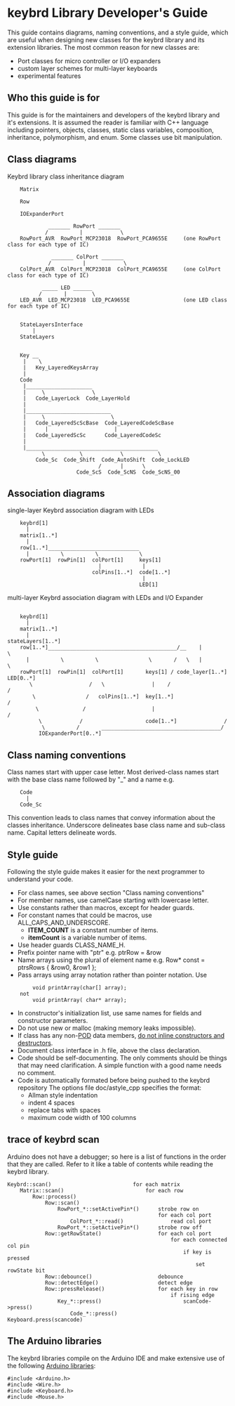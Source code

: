 keybrd Library Developer's Guide
================================
This guide contains diagrams, naming conventions, and a style guide,
 which are useful when designing new classes for the keybrd library and its extension libraries.
The most common reason for new classes are:
* Port classes for micro controller or I/O expanders
* custom layer schemes for multi-layer keyboards
* experimental features

## Who this guide is for
This guide is for the maintainers and developers of the keybrd library and it's extensions.
It is assumed the reader is familiar with C++ language including pointers, objects, classes, static class variables, composition, inheritance, polymorphism, and enum.
Some classes use bit manipulation.

## Class diagrams

Keybrd library class inheritance diagram
```
	Matrix

	Row

	IOExpanderPort

	         _______ RowPort _______
	        /          |            \
	RowPort_AVR  RowPort_MCP23018  RowPort_PCA9655E     (one RowPort class for each type of IC)
 
	          _______ ColPort _______
	         /          |            \
	ColPort_AVR  ColPort_MCP23018  ColPort_PCA9655E     (one ColPort class for each type of IC)
 
	       _____ LED ______
	      /       |        \
	LED_AVR  LED_MCP23018  LED_PCA9655E                 (one LED class for each type of IC)


	StateLayersInterface
	    |
	StateLayers


	Key __
	 |    \
	 |   Key_LayeredKeysArray
	 |
	Code
	 |_____________________
	 |     \               \
	 |   Code_LayerLock  Code_LayerHold
	 |
	 |___________________________
	 |     \                     \
	 |   Code_LayeredScScBase  Code_LayeredCodeScBase
	 |      |                     |
	 |   Code_LayeredScSc      Code_LayeredCodeSc
	 |
	 |__________________________________________
	       \           \            \           \
	     Code_Sc  Code_Shift  Code_AutoShift  Code_LockLED
	                         /      |      \
	                  Code_ScS  Code_ScNS  Code_ScNS_00

```

## Association diagrams

single-layer Keybrd association diagram with LEDs
```
	keybrd[1]
	  |
	matrix[1..*]
	  |
	row[1..*]_____________________________
	  |          \          \             \
	rowPort[1]  rowPin[1]  colPort[1]     keys[1]
	                         |             |
	                       colPins[1..*]  code[1..*]
	                                       |
	                                      LED[1]

```

multi-layer Keybrd association diagram with LEDs and I/O Expander
```

	keybrd[1]
	  |
	matrix[1..*]
	  |                                                stateLayers[1..*]
	row[1..*]_________________________________________/__    |         \
	  |          \          \                \       /   \   |          \
	rowPort[1]  rowPin[1]  colPort[1]       keys[1] / code_layer[1..*]  LED[0..*]
	   \                  /   \               |    /                    /
	    \                /   colPins[1..*]  key[1..*]                  /
	     \              /                     |                       /
	      \            /                    code[1..*]               /
	       \          /       ______________________________________/
	      IOExpanderPort[0..*] 

```

## Class naming conventions
Class names start with upper case letter.
Most derived-class names start with the base class name followed by "_" and a name e.g.
```
	Code
	  |
	Code_Sc

```
This convention leads to class names that convey information about the classes inheritance.
Underscore delineates base class name and sub-class name.  Capital letters delineate words.

## Style guide
Following the style guide makes it easier for the next programmer to understand your code.
* For class names, see above section "Class naming conventions"
* For member names, use camelCase starting with lowercase letter.
* Use constants rather than macros, except for header guards.
* For constant names that could be macros, use ALL_CAPS_AND_UNDERSCORE.
    * **ITEM_COUNT** is a constant number of items.
    * **itemCount** is a variable number of items.
* Use header guards CLASS_NAME_H.
* Prefix pointer name with "ptr" e.g. ptrRow =  &row
* Name arrays using the plural of element name e.g. Row* const = ptrsRows { &row0,  &row1 };
* Pass arrays using array notation rather than pointer notation.  Use
```
        void printArray(char[] array);
    not
        void printArray( char* array);
```
* In constructor's initialization list, use same names for fields and constructor parameters.
* Do not use new or malloc (making memory leaks impossible).
* If class has any non-[POD](http://en.wikipedia.org/wiki/Plain_old_data_structure) data members, [do not inline constructors and destructors](http://www.chromium.org/developers/coding-style/cpp-dos-and-donts).
* Document class interface in .h file, above the class declaration.
* Code should be self-documenting.
  The only comments should be things that may need clarification.
  A simple function with a good name needs no comment.
  <!-- http://stackoverflow.com/questions/2198241/best-practice-for-c-function-commenting -->
* Code is automatically formated before being pushed to the keybrd repository
  The options file doc/astyle_cpp specifies the format:
    * Allman style indentation
    * indent 4 spaces
    * replace tabs with spaces
    * maximum code width of 100 columns

## trace of keybrd scan
Arduino does not have a debugger; so here is a list of functions in the order that they are called.
Refer to it like a table of contents while reading the keybrd library.

```
Keybrd::scan()                          for each matrix
    Matrix::scan()                          for each row
        Row::process()
            Row::scan()
                RowPort_*::setActivePin*()      strobe row on
                                                for each col port
                    ColPort_*::read()               read col port
                RowPort_*::setActivePin*()      strobe row off
            Row::getRowState()                  for each col port
                                                    for each connected col pin
                                                        if key is pressed
                                                            set rowState bit
            Row::debounce()                     debounce
            Row::detectEdge()                   detect edge
            Row::pressRelease()                 for each key in row
                                                    if rising edge
                Key_*::press()                          scanCode->press()
                    Code_*::press()                         Keyboard.press(scancode)
```

## The Arduino libraries
The keybrd libraries compile on the Arduino IDE and make extensive use of the following [Arduino libraries](https://www.arduino.cc/en/Reference/Libraries):

    #include <Arduino.h>
    #include <Wire.h>
    #include <Keyboard.h>
    #include <Mouse.h>
